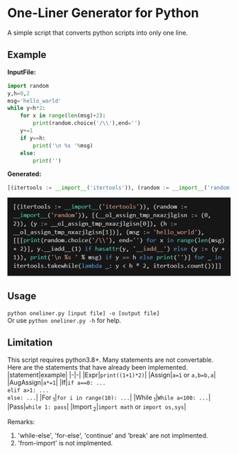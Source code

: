 # One-Liner Generator for Python

A simple script that converts python scripts into only one line. 

## Example
**InputFile:**
```python
import random
y,h=0,2
msg='hello_world'
while y<h*2:
    for x in range(len(msg)+2):
        print(random.choice('/\\'),end='')
    y+=1
    if y==h:
        print('\n %s '%msg)
    else:
        print('')
```
**Generated:**
```python
[(itertools := __import__('itertools')), (random := __import__('random')), [(__ol_assign_tmp_nxazjlgisn := (0, 2)), (y := __ol_assign_tmp_nxazjlgisn[0]), (h := __ol_assign_tmp_nxazjlgisn[1])], (msg := 'hello_world'), [[[print(random.choice('/\\'), end='') for x in range(len(msg) + 2)], y.__iadd__(1) if hasattr(y, '__iadd__') else (y := (y + 1)), print('\n %s ' % msg) if y == h else print('')] for _ in itertools.takewhile(lambda _: y < h * 2, itertools.count())]]
```
![](img/2023-03-12-15-50-25.png)

## Usage
`python oneliner.py [input file] -o [output file]`  
Or use `python oneliner.py -h` for help.

## Limitation
This script requires python3.8+. Many statements are not convertable.  
Here are the statements that have already been implemented.
|statement|example|
|-|-|
|Expr|`print((1+1)*2)`|
|Assign|`a=1` or `a,b=b,a`|
|AugAssign|`a*=1`|
|If|`if a==0: ...`<br>`elif a>1: ...`<br>`else: ...`|
|For<sub> 1</sub>|`for i in range(10): ...`|
|While<sub> 1</sub>|`While a<100: ...`|
|Pass|`while 1: pass`|
|Import<sub> 2</sub>|`import math` or `import os,sys`|

Remarks:
1. 'while-else', 'for-else', 'continue' and 'break' are not implmented.
2. 'from-import' is not implmented.